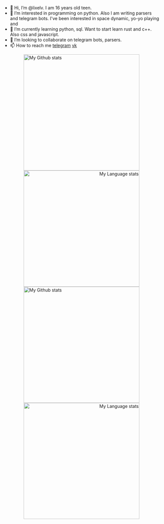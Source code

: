 - 👋 Hi, I’m @lixelv. I am 16 years old teen.
- 👀 I’m interested in programming on python. Also I am writing parsers and telegram bots. I've been interested in space dynamic, yo-yo playing and 
- 🌱 I’m currently learning python, sql. Want to start learn rust and c++. Also css and javascript.
- 💞️ I’m looking to collaborate on telegram bots, parsers.
- 📫 How to reach me [telegram](https://t.me/simeonlimon) [vk](https://vk.com/lixel_v)

<!-- GRS (Light Mode) -->
<div align="center">
  <a href="https://github.com/lixelv#gh-dark-mode-only" align="left">
    <img
      src="https://github-readme-stats-steel-omega.vercel.app/api?username=lixelv&show_icons=true&hide_border=true&number_format=long&rank_icon=percentile#gh-light-mode-only"
      alt="My Github stats"
      height="370"
    />
  </a>
  <a href="https://github.com/lixelv#gh-dark-mode-only" align="right">
    <img
      src="https://github-readme-stats-steel-omega.vercel.app/api/top-langs/?username=lixelv#gh-light-mode-only"
      alt="My Language stats"
      height="370"
    />
  </a>
</div>

<!-- GRS (Dark Mode) -->
<div align="center">
  <a href="https://github.com/lixelv#gh-dark-mode-only" align="left">
    <img
      src="https://github-readme-stats-steel-omega.vercel.app/api?username=lixelv&show_icons=true&icon_color=2d77dc&title_color=2d77dc&text_color=ffffff&bg_color=0d1117&hide_border=true&number_format=long&rank_icon=percentile#gh-dark-mode-only"
      alt="My Github stats"
      height="370"
    />
  </a>
  <a href="https://github.com/lixelv#gh-dark-mode-only" align="right">
    <img
      src="https://github-readme-stats-steel-omega.vercel.app/api/top-langs/?username=lixelv&title_color=2d77dc&text_color=ffffff&bg_color=0d1117#gh-dark-mode-only"
      alt="My Language stats"
      height="370"
    />
  </a>
</div>

